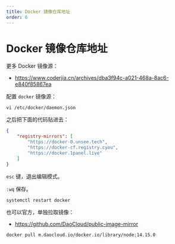 ```yaml
---
title: Docker 镜像仓库地址
order: 6
---
```


# Docker 镜像仓库地址

更多 Docker 镜像源：

- https://www.coderjia.cn/archives/dba3f94c-a021-468a-8ac6-e840f85867ea

配置 `docker` 镜像源：

```shell
vi /etc/docker/daemon.json
```

之后把下面的代码贴进去：

```json
{
    "registry-mirrors": [
    	"https://docker-0.unsee.tech",
        "https://docker-cf.registry.cyou",
        "https://docker.1panel.live"
    ]
}
```

`esc` 键，退出编辑模式。

`:wq` 保存。 

```shell
systemctl restart docker
```



也可以官方，单独拉取镜像：

- https://github.com/DaoCloud/public-image-mirror

```bash
docker pull m.daocloud.io/docker.io/library/node:14.15.0
```

